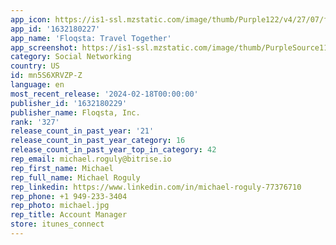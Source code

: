 ```yaml
---
app_icon: https://is1-ssl.mzstatic.com/image/thumb/Purple122/v4/27/07/f9/2707f940-5b60-90c4-6f06-c6d56cf225ce/AppIcon-1x_U007emarketing-0-5-0-85-220.png/1024x1024bb.png
app_id: '1632180227'
app_name: 'Floqsta: Travel Together'
app_screenshot: https://is1-ssl.mzstatic.com/image/thumb/PurpleSource116/v4/7a/d5/dc/7ad5dc6f-d0e9-56ad-82d3-a94c70b43c94/5ef85108-8f31-450d-8a9f-239f79e05f9f_App_store_screens-6.5_inch_iphone__U0028REV2_U0029-01.png/1284x2778bb.png
category: Social Networking
country: US
id: mn5S6XRVZP-Z
language: en
most_recent_release: '2024-02-18T00:00:00'
publisher_id: '1632180229'
publisher_name: Floqsta, Inc.
rank: '327'
release_count_in_past_year: '21'
release_count_in_past_year_category: 16
release_count_in_past_year_top_in_category: 42
rep_email: michael.roguly@bitrise.io
rep_first_name: Michael
rep_full_name: Michael Roguly
rep_linkedin: https://www.linkedin.com/in/michael-roguly-77376710
rep_phone: +1 949-233-3404
rep_photo: michael.jpg
rep_title: Account Manager
store: itunes_connect
---
```

